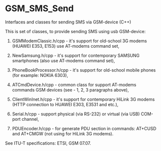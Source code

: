 # GSM_SMS_Send
Interfaces and classes for sending SMS via GSM-device (C++)

This is set of classes, to provide sending SMS using usb GSM-device:

1) GSMModemClassic.h/cpp - it's support for old-school 3G modems (HUAWEI E353, E153) use AT-modems command set,

2) NewSamsung.h/cpp - it's support for contemporary SAMSUNG smartphones (also use AT-modems command set),

3) PhoneBookProcessor.h/cpp - it's support for old-school mobile phones (for example: NOKIA 6303),

4) ATCmdDevice.h/cpp - common class for support AT-modems commands GSM devices (see - 1, 2, 3 paragraphs above),

5) ClientWinInet.h/cpp - it's support for contemporary HiLink 3G modems (HTTP connection to HUAWEI E303, E3531 and etc.),

6) Serial.h/cpp - support physical (via RS-232) or virtual (via USB) COM-port channel,

7) PDUEncoder.h/cpp - for generate PDU section in commands: AT+CUSD and AT+CMGW (not using for HiLink 3G modems).

See ITU-T specifications: ETSI, GSM 07.07.
